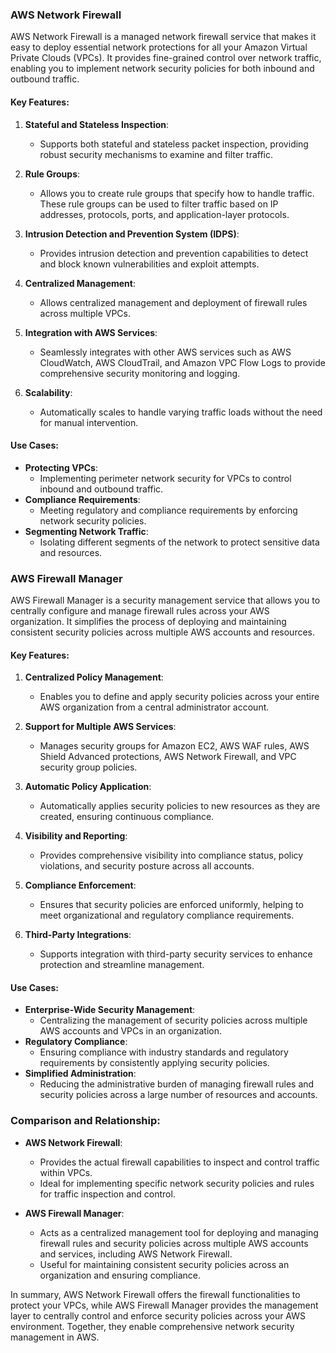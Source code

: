 ### AWS Network Firewall
AWS Network Firewall is a managed network firewall service that makes it easy to deploy essential network protections for all your Amazon Virtual Private Clouds (VPCs). It provides fine-grained control over network traffic, enabling you to implement network security policies for both inbound and outbound traffic.

#### Key Features:
1. **Stateful and Stateless Inspection**:
   - Supports both stateful and stateless packet inspection, providing robust security mechanisms to examine and filter traffic.

2. **Rule Groups**:
   - Allows you to create rule groups that specify how to handle traffic. These rule groups can be used to filter traffic based on IP addresses, protocols, ports, and application-layer protocols.

3. **Intrusion Detection and Prevention System (IDPS)**:
   - Provides intrusion detection and prevention capabilities to detect and block known vulnerabilities and exploit attempts.

4. **Centralized Management**:
   - Allows centralized management and deployment of firewall rules across multiple VPCs.

5. **Integration with AWS Services**:
   - Seamlessly integrates with other AWS services such as AWS CloudWatch, AWS CloudTrail, and Amazon VPC Flow Logs to provide comprehensive security monitoring and logging.

6. **Scalability**:
   - Automatically scales to handle varying traffic loads without the need for manual intervention.

#### Use Cases:
- **Protecting VPCs**:
  - Implementing perimeter network security for VPCs to control inbound and outbound traffic.
- **Compliance Requirements**:
  - Meeting regulatory and compliance requirements by enforcing network security policies.
- **Segmenting Network Traffic**:
  - Isolating different segments of the network to protect sensitive data and resources.

### AWS Firewall Manager
AWS Firewall Manager is a security management service that allows you to centrally configure and manage firewall rules across your AWS organization. It simplifies the process of deploying and maintaining consistent security policies across multiple AWS accounts and resources.

#### Key Features:
1. **Centralized Policy Management**:
   - Enables you to define and apply security policies across your entire AWS organization from a central administrator account.

2. **Support for Multiple AWS Services**:
   - Manages security groups for Amazon EC2, AWS WAF rules, AWS Shield Advanced protections, AWS Network Firewall, and VPC security group policies.

3. **Automatic Policy Application**:
   - Automatically applies security policies to new resources as they are created, ensuring continuous compliance.

4. **Visibility and Reporting**:
   - Provides comprehensive visibility into compliance status, policy violations, and security posture across all accounts.

5. **Compliance Enforcement**:
   - Ensures that security policies are enforced uniformly, helping to meet organizational and regulatory compliance requirements.

6. **Third-Party Integrations**:
   - Supports integration with third-party security services to enhance protection and streamline management.

#### Use Cases:
- **Enterprise-Wide Security Management**:
  - Centralizing the management of security policies across multiple AWS accounts and VPCs in an organization.
- **Regulatory Compliance**:
  - Ensuring compliance with industry standards and regulatory requirements by consistently applying security policies.
- **Simplified Administration**:
  - Reducing the administrative burden of managing firewall rules and security policies across a large number of resources and accounts.

### Comparison and Relationship:
- **AWS Network Firewall**:
  - Provides the actual firewall capabilities to inspect and control traffic within VPCs.
  - Ideal for implementing specific network security policies and rules for traffic inspection and control.

- **AWS Firewall Manager**:
  - Acts as a centralized management tool for deploying and managing firewall rules and security policies across multiple AWS accounts and services, including AWS Network Firewall.
  - Useful for maintaining consistent security policies across an organization and ensuring compliance.

In summary, AWS Network Firewall offers the firewall functionalities to protect your VPCs, while AWS Firewall Manager provides the management layer to centrally control and enforce security policies across your AWS environment. Together, they enable comprehensive network security management in AWS.
